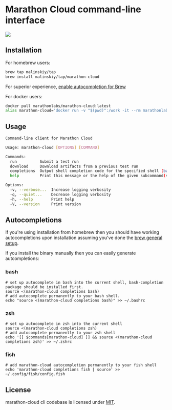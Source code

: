 # Marathon Cloud command-line interface

![](assets/marathon-cloud-cli.1280.gif)

## Installation

For homebrew users:

```bash
brew tap malinskiy/tap
brew install malinskiy/tap/marathon-cloud
```

For superior experience, [enable autocompletion for Brew](https://docs.brew.sh/Shell-Completion#configuring-completions-in-zsh)

For docker users:

```bash
docker pull marathonlabs/marathon-cloud:latest
alias marathon-cloud='docker run -v "$(pwd)":/work -it --rm marathonlabs/marathon-cloud:latest'
```

## Usage

```bash
Command-line client for Marathon Cloud

Usage: marathon-cloud [OPTIONS] [COMMAND]

Commands:
  run          Submit a test run
  download     Download artifacts from a previous test run
  completions  Output shell completion code for the specified shell (bash, zsh, fish)
  help         Print this message or the help of the given subcommand(s)

Options:
  -v, --verbose...  Increase logging verbosity
  -q, --quiet...    Decrease logging verbosity
  -h, --help        Print help
  -V, --version     Print version
```

## Autocompletions

If you're using installation from homebrew then you should have working autocompletions upon installation assuming
you've done the [brew general setup](https://docs.brew.sh/Shell-Completion#configuring-completions-in-zsh).

If you install the binary manually then you can easily generate autcompletions:

### bash

```
# set up autocomplete in bash into the current shell, bash-completion package should be installed first.
source <(marathon-cloud completions bash)
# add autocomplete permanently to your bash shell.
echo "source <(marathon-cloud completions bash)" >> ~/.bashrc
```

### zsh

```
# set up autocomplete in zsh into the current shell
source <(marathon-cloud completions zsh)
# add autocomplete permanently to your zsh shell
echo '[[ $commands[marathon-cloud] ]] && source <(marathon-cloud completions zsh)' >> ~/.zshrc
```

### fish

```
# add marathon-cloud autocompletion permanently to your fish shell
echo 'marathon-cloud completions fish | source' >> ~/.config/fish/config.fish
```

## License

marathon-cloud cli codebase is licensed under [MIT](LICENSE).
